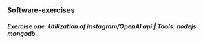 <p><h3>Software-exercises</h3></p>
<p><h5>Exercise one: Utilization of instagram/OpenAI api     |    Tools: nodejs mongodb</h5></p>
